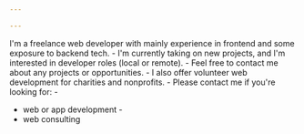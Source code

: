 ```yaml
---

---
```


I'm a freelance web developer with mainly experience in frontend and
some exposure to backend tech. - I'm currently taking on new projects, and I'm interested in developer roles (local or remote). - Feel free to contact me about any projects or opportunities. - I also offer volunteer web development for charities and nonprofits. - Please contact me if you're looking for: -
- web or app development -
- web consulting